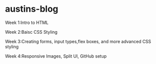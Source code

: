 # austins-blog
Week 1:Intro to HTML

Week 2:Baisc CSS Styling

Week 3:Creating forms, input types,flex boxes, and more advanced CSS styling

Week 4:Responsive Images, Split UI, GitHub setup
